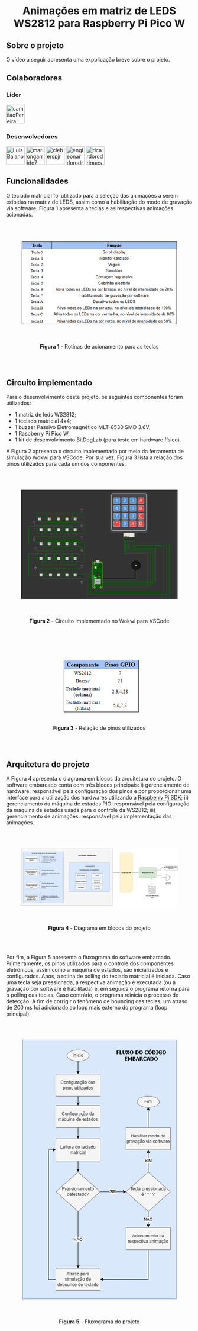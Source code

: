<h1 align="center">Animações em matriz de LEDS WS2812 para Raspberry Pi Pico W</h1>



## Sobre o projeto

O vídeo a seguir apresenta uma expplicação breve sobre o projeto.



## Colaboradores

### Líder

<a href="https://github.com/camilaqPereira"><img src="https://avatars.githubusercontent.com/u/116687830?v=4" title="camilaqPereira" width="50" height="50"></a>

### Desenvolvedores

<a href="https://github.com/LuisBaiano"><img src="https://avatars.githubusercontent.com/u/55410151?v=4" title="LuisBaiano" width="50" height="50"></a>
<a href="https://github.com/marlongarrido7"><img src="https://avatars.githubusercontent.com/u/191592819?v=4" title="marlongarrido7" width="50" height="50"></a>
<a href="https://github.com/cleberspjr"><img src="https://avatars.githubusercontent.com/u/60116794?v=4" title="cleberspjr" width="50" height="50"></a>
<a href="https://github.com/engleonardorodrigues"><img src="https://avatars.githubusercontent.com/u/29001300?v=4" title="engleonardorodrigues" width="50" height="50"></a>
<a href="https://github.com/ricardorodriguespes17"><img src="https://avatars.githubusercontent.com/u/39037180?v=4" title="ricardorodriguespes17" width="50" height="50"></a>


## Funcionalidades

O teclado matricial foi utilizado para a seleção das animações a serem exibidas na matriz de LEDS, assim como a habilitação do modo de gravação via software. Figura 1 apresenta a teclas
e as respectivas animações acionadas.

<div align="center">
  <figure>  
    <img src="docs/teclas-animacoes.png" width="600px">
    <figcaption>
      <p align="center"> 

**Figura 1** - Rotinas de acionamento para as teclas

</p>
    </figcaption>
  </figure>
</div>

## Circuito implementado
Para o desenvolvimento deste projeto, os seguintes componentes foram utilizados:
- 1 matriz de leds WS2812;
- 1 teclado matricial 4x4;
- 1 buzzer Passivo Eletromagnético MLT-8530 SMD 3.6V;
- 1 Raspberry Pi Pico W;
- 1 kit de desenvolvimento BitDogLab (para teste em hardware físico).

A Figura 2 apresenta o circuito implementado por meio da ferramenta de simulação Wokwi para VSCode. Por sua vez, Figura 3 lista a relação dos pinos utilizados para cada um dos componentes.

<div align="center">
  <figure>  
    <img src="docs/hardware.png" width="600px">
    <figcaption>
      <p align="center"> 

**Figura 2** - Circuito implementado no Wokwi para VSCode

</p>
    </figcaption>
  </figure>
</div>

<div align="center">
  <figure>  
    <img src="docs/gpio.png">
    <figcaption>
      <p align="center"> 

**Figura 3** - Relação de pinos utilizados

</p>
    </figcaption>
  </figure>
</div>


## Arquitetura do projeto

A Figura 4 apresenta o diagrama em blocos da arquitetura do projeto. O software embarcado conta com três blocos principais: i) gerenciamento de hardware: responsável pela configuração
dos pinos e por proporcionar uma interface para a utilização dos hardwares utilizando a [Raspberry Pi SDK](https://github.com/raspberrypi/pico-sdk); ii) gerenciamento da máquina de estados PIO: responsável pela configuração da máquina de estados usada para 
o controle da WS2812; iii) gerenciamento de animações: responsável pela implementação das animações. 

<div align="center">
  <figure>  
    <img src="docs/diagrama-blocos.png">
    <figcaption>
      <p align="center"> 

**Figura 4** - Diagrama em blocos do projeto

</p>
    </figcaption>
  </figure>
</div>


Por fim, a Figura 5 apresenta o fluxograma do software embarcado. Primeiramente, os pinos utilizados para o controle dos componentes eletrônicos, assim como
a máquina de estados, são inicializados e configurados. Após, a rotina de polling do teclado matricial é iniciada. Caso uma tecla seja pressionada, a respectiva
animação é executada (ou a gravação por software é habilitada) e, em seguida o programa retorna para o polling das teclas. Caso contrário, o programa reinicia o processo de detecção. 
A fim de corrigir o fenômeno de bouncing das teclas, um atraso de 200 ms foi adicionado ao loop mais externo do programa (loop principal).

<div align="center">
  <figure>  
    <img src="docs/fluxograma.png">
    <figcaption>
      <p align="center"> 

**Figura 5** - Fluxograma do projeto

</p>
    </figcaption>
  </figure>
</div>
